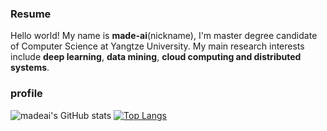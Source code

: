 ### Resume
Hello world! My name is **made-ai**(nickname), I'm master degree candidate of Computer Science at Yangtze University. My main research interests include **deep learning**, **data mining**, **cloud computing and distributed systems**.

### profile
![madeai's GitHub stats](https://github-readme-stats.vercel.app/api?username=huangyebiaoke&show_icons=true&theme=vue)
[![Top Langs](https://github-readme-stats.vercel.app/api/top-langs/?username=huangyebiaoke&hide=html,javascript,css)](https://github.com/huangyebiaoke/huangyebiaoke.github.io)
<!-- ### some repo
[![Readme Card](https://github-readme-stats.vercel.app/api/pin/?username=huangyebiaoke&repo=huangyebiaoke.github.io)](https://github.com/huangyebiaoke/huangyebiaoke.github.io)
[![Readme Card](https://github-readme-stats.vercel.app/api/pin/?username=huangyebiaoke&repo=data-mining-course&show_owner=true)](https://github.com/huangyebiaoke/data-mining-course) -->
